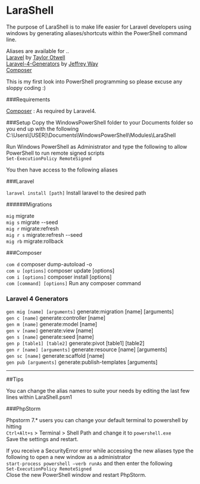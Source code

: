 LaraShell
===================

The purpose of LaraShell is to make life easier for Laravel developers using windows by generating aliases/shortcuts within the PowerShell command line.<br>

Aliases are available for ..<br>
[Laravel](https://github.com/laravel/laravel) by [Taylor Otwell](https://twitter.com/taylorotwell)<br>
[Laravel-4-Generators](https://github.com/JeffreyWay/Laravel-4-Generators) by [Jeffrey Way](https://twitter.com/jeffrey_way)<br>
[Composer](https://github.com/composer/composer)

This is my first look into PowerShell programming so please excuse any sloppy coding :)

###Requirements

[Composer](http://getcomposer.org/download/) : As required by Laravel4.

###Setup
Copy the WindowsPowerShell folder to your Documents folder so you end up with the following<br>
C:\Users\\[USER]\Documents\WindowsPowerShell\Modules\LaraShell

Run Windows PowerShell as Administrator and type the following to allow PowerShell to run remote signed scripts<br>
```Set-ExecutionPolicy RemoteSigned```

You then have access to the following aliases

###Laravel

```laravel install [path]``` Install laravel to the desired path

######Migrations

```mig``` migrate<br>
```mig s``` migrate --seed<br>
```mig r``` migrate:refresh<br>
```mig r s``` migrate:refresh --seed<br>
```mig rb``` migrate:rollback<br>

###Composer

```com d``` composer dump-autoload -o<br>
```com u [options]``` composer update [options]<br>
```com i [options]``` composer install [options]<br>
```com [command] [options]``` Run any composer command<br>

### Laravel 4 Generators

```gen mig [name] [arguments]``` generate:migration [name] [arguments]<br>
```gen c [name]``` generate:controller [name]<br>
```gen m [name]``` generate:model [name]<br>
```gen v [name]``` generate:view [name]<br>
```gen s [name]``` generate:seed [name]<br>
```gen p [table1] [table2]``` generate:pivot [table1] [table2]<br>
```gen r [name] [arguments]``` generate:resource [name] [arguments]<br>
```gen sc [name]``` generate:scaffold [name]<br>
```gen pub [arguments]``` generate:publish-templates [arguments]<br>

***
##Tips

You can change the alias names to suite your needs by editing the last few lines within LaraShell.psm1

###PhpStorm

Phpstorm 7.* users you can change your default terminal to powershell by hitting<br>
```Ctrl+Alt+s``` > Terminal > Shell Path and change it to ```powershell.exe```<br>
Save the settings and restart.<br>

If you receive a SecurityError error while accessing the new aliases type the following to open a new window as a administrator<br>
```start-process powershell –verb runAs``` and then enter the following<br>
```Set-ExecutionPolicy RemoteSigned```<br>
Close the new PowerShell window and restart PhpStorm.